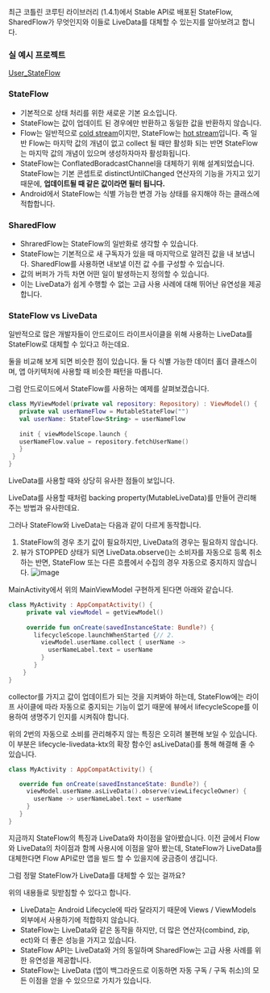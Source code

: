최근 코틀린 코루틴 라이브러리 (1.4.1)에서 Stable API로 배포된 StateFlow, SharedFlow가 무엇인지와 이들로 LiveData를 대체할 수 있는지를 알아보려고 합니다.
### 실 예시 프로젝트
[User_StateFlow](https://github.com/tnvnfdla1214/User_StateFlow)

### StateFlow
+ 기본적으로 상태 처리를 위한 새로운 기본 요소입니다.
+ StateFlow는 값이 업데이트 된 경우에만 반환하고 동일한 값을 반환하지 않습니다. 
+ Flow는 일반적으로 [cold stream](https://3edc.tistory.com/69)이지만, StateFlow는 [hot stream](https://3edc.tistory.com/69)입니다. 즉 일반 Flow는 마지막 값의 개념이 없고 collect 될 때만 활성화 되는 반면 StateFlow는 마지막 값의 개념이 있으며 생성하자마자 활성화됩니다.
+ StateFlow는 ConflatedBoradcastChannel을 대체하기 위해 설계되었습니다. StateFlow는 기본 콘셉트로 distinctUntilChanged 연산자의 기능을 가지고 있기 때문에, **업데이트될 때 같은 값이라면 필터 됩니다.**
+ Android에서 StateFlow는 식별 가능한 변경 가능 상태를 유지해야 하는 클래스에 적합합니다.

### SharedFlow
+ ShraredFlow는 StateFlow의 일반화로 생각할 수 있습니다.
+ StateFlow는 기본적으로 새 구독자가 있을 때 마지막으로 알려진 값을 내 보냅니다. SharedFlow를 사용하면 내보낼 이전 값 수를 구성할 수 있습니다.
+ 값의 버퍼가 가득 차면 어떤 일이 발생하는지 정의할 수 있습니다.
+ 이는 LiveData가 쉽게 수행할 수 없는 고급 사용 사례에 대해 뛰어난 유연성을 제공합니다.

### StateFlow vs LiveData
일반적으로 많은 개발자들이 안드로이드 라이프사이클을 위해 사용하는 LiveData를 StateFlow로 대체할 수 있다고 하는데요.

둘을 비교해 보게 되면 비슷한 점이 있습니다. 둘 다 식별 가능한 데이터 홀더 클래스이며, 앱 아키텍처에 사용할 때 비슷한 패턴을 따릅니다.

그럼 안드로이드에서 StateFlow를 사용하는 예제를 살펴보겠습니다.

 ```Kotlin
class MyViewModel(private val repository: Repository) : ViewModel() {
    private val userNameFlow = MutableStateFlow("")
    val userName: StateFlow<String> = userNameFlow
    
    init { viewModelScope.launch {
    userNameFlow.value = repository.fetchUserName()
    }
  }
}
```
LiveData를 사용할 때와 상당히 유사한 점들이 보입니다.

LiveData를 사용할 때처럼 backing property(MutableLiveData)를 만들어 관리해주는 방법과 유사한데요.

그러나 StateFlow와 LiveData는 다음과 같이 다르게 동작합니다.

1. StateFlow의 경우 초기 값이 필요하지만, LiveData의 경우는 필요하지 않습니다.
2. 뷰가 STOPPED 상태가 되면 LiveData.observe()는 소비자를 자동으로 등록 취소하는 반면, StateFlow 또는 다른 흐름에서 수집의 경우 자동으로 중지하지 않습니다.
![image](https://user-images.githubusercontent.com/48902047/149606228-ad485e61-3104-41f1-ab6c-41c09c2e8a9c.png)

MainActivity에서 위의 MainViewModel 구현하게 된다면 아래와 같습니다.

 ```Kotlin
class MyActivity : AppCompatActivity() {
      private val viewModel = getViewModel()
      
      override fun onCreate(savedInstanceState: Bundle?) {
        lifecycleScope.launchWhenStarted {// 2.
          viewModel.userName.collect { userName ->
            userNameLabel.text = userName
          }
        }
     }
}
```
collector를 가지고 값이 업데이트가 되는 것을 지켜봐야 하는데, StateFlow에는 라이프 사이클에 따라 자동으로 중지되는 기능이 없기 때문에 뷰에서 lifecycleScope를 이용하여 생명주기 인지를 시켜줘야 합니다. 

위의 2번의 자동으로 소비를 관리해주지 않는 특징은 오히려 불편해 보일 수 있습니다. 이 부분은 lifecycle-livedata-ktx의 확장 함수인 asLiveData()를 통해 해결해 줄 수 있습니다.

 ```Kotlin
class MyActivity : AppCompatActivity() {

    override fun onCreate(savedInstanceState: Bundle?) {
      viewModel.userName.asLiveData().observe(viewLifecycleOwner) {
        userName -> userNameLabel.text = userName
      }
    }
}
```
지금까지 StateFlow의 특징과 LiveData와 차이점을 알아봤습니다. 이전 글에서 Flow와 LiveData의 차이점과 함께 사용시에 이점을 알아 봤는데, StateFlow가 LiveData를 대체한다면 Flow API로만 앱을 빌드 할 수 있을지에 궁금증이 생깁니다. 

그럼 정말 StateFlow가 LiveData를 대체할 수 있는 걸까요? 

위의 내용들로 뒷받침할 수 있다고 합니다.

+ LiveData는 Android Lifecycle에 따라 달라지기 때문에 Views / ViewModels 외부에서 사용하기에 적합하지 않습니다.
+ StateFlow는 LiveData와 같은 동작을 하지만, 더 많은 연산자(combind, zip, ect)와 더 좋은 성능을 가지고 있습니다.
+ StateFlow API는 LiveData와 거의 동일하며 SharedFlow는 고급 사용 사례를 위한 유연성을 제공합니다.
+ StateFlow는 LiveData (앱이 백그라운드로 이동하면 자동 구독 / 구독 취소)의 모든 이점을 얻을 수 있으므로 가치가 있습니다.













